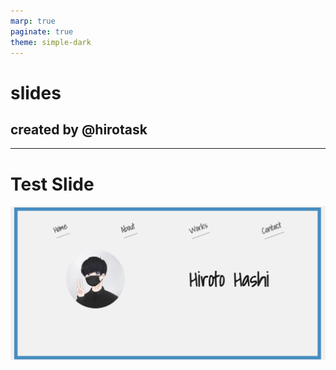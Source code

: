 ```yaml
---
marp: true
paginate: true
theme: simple-dark
---
```

<!-- _class: title -->
# slides

## created by @hirotask

---

# Test Slide

![](img/image.png)
